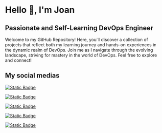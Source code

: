 # Hello 👋, I'm Joan

## Passionate and Self-Learning DevOps Engineer

Welcome to my GitHub Repository! Here, you'll discover a collection of projects that reflect both my learning journey and hands-on experiences in the dynamic realm of DevOps. Join me as I navigate through the evolving landscape, striving for mastery in the world of DevOps. Feel free to explore and connect!

## My social medias

[![Static Badge](https://img.shields.io/badge/JOAN%20FRANCESC%20PEDRO%20GARCIA-0077B5?style=for-the-badge&logo=Linkedin&logoColor=white)](https://www.linkedin.com/in/jfpedrogarcia)

[![Static Badge](https://img.shields.io/badge/SOCUNZOMBI-6e5494?style=for-the-badge&logo=Github&logoColor=white)](https://www.github.com/socunzombi/)

[![Static Badge](https://img.shields.io/badge/SOCUNZOMBI-C13584?style=for-the-badge&logo=Instagram&logoColor=white)](https://www.instagram.com/socunzombi/)

[![Static Badge](https://img.shields.io/badge/SOCUNZOMBI-17A9FD?style=for-the-badge&logo=Facebook&logoColor=white)](https://www.facebook.com/socunzombi/)

[![Static Badge](https://img.shields.io/badge/SOCUNZOMBI-black?style=for-the-badge&logo=x&logoColor=white)](https://www.twitter.com/socunzombi/)
